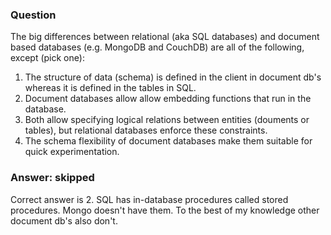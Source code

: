 ### Question

The big differences between relational (aka SQL databases) and document based databases (e.g. MongoDB and CouchDB) are all of the following, except (pick one):

1. The structure of data (schema) is defined in the client in document db's whereas it is defined in the tables in SQL.
2. Document databases allow allow embedding functions that run in the database.
3. Both allow specifying logical relations between entities (douments or tables), but relational databases enforce these constraints.
4. The schema flexibility of document databases make them suitable for quick experimentation.

### Answer: skipped

Correct answer is 2.  SQL has in-database procedures called stored procedures.  Mongo doesn't have them.
To the best of my knowledge other document db's also don't.